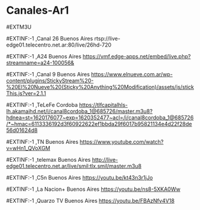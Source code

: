# Canales-Ar1
#EXTM3U

#EXTINF:-1 ,Canal 26 Buenos Aires
rtsp://live-edge01.telecentro.net.ar:80/live/26hd-720

#EXTINF:-1 ,A24 Buenos Aires
https://vmf.edge-apps.net/embed/live.php?streamname=a24-100056&

#EXTINF:-1 ,Canal 9 Buenos Aires
https://www.elnueve.com.ar/wp-content/plugins/StickyStream%20-%20El%20Nueve%20(Sticky%20Anything%20Modification)/assets/js/stickThis.js?ver=2.1.1


#EXTINF:-1 ,TeLeFe Cordoba
https://tlfcapitalhls-lh.akamaihd.net/i/canal8cordoba_1@685726/master.m3u8?hdnea=st=1620176077~exp=1620352477~acl=/i/canal8cordoba_1@685726/*~hmac=6113336192d3f60922622ef1bbda29f6017b95821134e4d22f28de56d01624d8

#EXTINF:-1 ,TN Buenos Aires
https://www.youtube.com/watch?v=wHn1_QVoXGM

#EXTINF:-1 ,telemax Buenos Aires
http://live-edge01.telecentro.net.ar/live/smil:tlx.smil/master.m3u8

#EXTINF:-1 ,C5n Buenos Aires
https://youtu.be/kt43n3r1jJo

#EXTINF:-1 ,La Nacion+ Buenos Aires
https://youtu.be/ns8-5XKA0Ww


#EXTINF:-1 ,Quarzo TV Buenos Aires
https://youtu.be/FBAzNfv4V18
